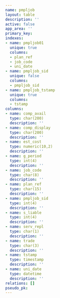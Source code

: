 ```yaml
---
name: pmpljob
layout: table
description: ''
active: false
app_area: ''
primary_key: 
indexes:
- name: pmpljob01
  unique: true
  columns:
  - plan_ref
  - job_code
  - uni_date
- name: pmpljob_sid
  unique: false
  columns:
  - pmpljob_sid
- name: pmpljob_tstamp
  unique: true
  columns:
  - tstamp
columns:
- name: comp_avail
  type: char(200)
  description: ''
- name: comp_display
  type: char(200)
  description: ''
- name: est_cost
  type: numeric(10,2)
  description: ''
- name: g_period
  type: int(4)
  description: ''
- name: job_code
  type: char(8)
  description: ''
- name: plan_ref
  type: char(15)
  description: ''
- name: pmpljob_sid
  type: int(4)
  description: ''
- name: s_liable
  type: int(4)
  description: ''
- name: serv_repl
  type: char(1)
  description: ''
- name: trade
  type: char(3)
  description: ''
- name: tstamp
  type: timestamp
  description: ''
- name: uni_date
  type: datetime
  description: ''
relations: []
pseudo_pk: 
---
```


